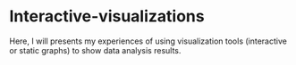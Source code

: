 # Interactive-visualizations
Here, I will presents my experiences of using visualization tools (interactive or static graphs) to show data analysis results.
